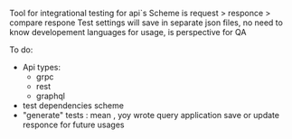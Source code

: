 Tool for integrational testing for api`s
Scheme is request > responce > compare respone
Test settings will save in separate json files, no need to know developement languages for usage, is perspective  for QA

To do:
- Api types:
  - grpc
  - rest
  - graphql
- test dependencies scheme
- "generate" tests :  mean , yoy wrote query application save or update responce  for future usages

  
